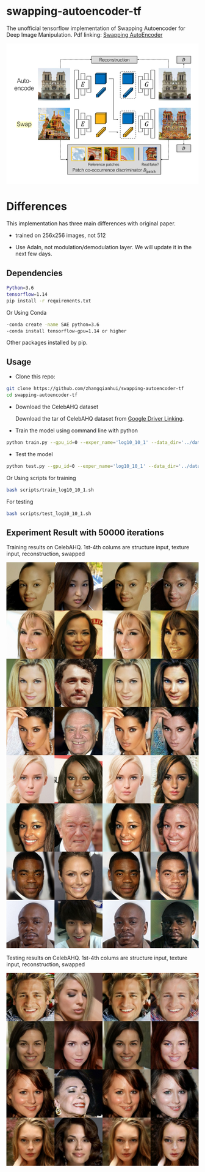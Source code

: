 # swapping-autoencoder-tf
The unofficial  tensorflow implementation of Swapping Autoencoder for Deep Image Manipulation. Pdf linking: [Swapping AutoEncoder](https://arxiv.org/abs/2007.00653)

![](img/model.png)

# Differences

This implementation has three main differences with original paper.

- trained on 256x256 images, not 512 

- Use AdaIn, not modulation/demodulation layer. We will update it in the next few days.

## Dependencies

```bash
Python=3.6
tensorflow=1.14
pip install -r requirements.txt

```
Or Using Conda

```bash
-conda create -name SAE python=3.6
-conda install tensorflow-gpu=1.14 or higher
```
Other packages installed by pip.

## Usage

- Clone this repo:
```bash
git clone https://github.com/zhangqianhui/swapping-autoencoder-tf
cd swapping-autoencoder-tf

```

- Download the CelebAHQ dataset

  Download the tar of CelebAHQ dataset from [Google Driver Linking](https://github.com/switchablenorms/CelebAMask-HQ).
    
- Train the model using command line with python

```bash
python train.py --gpu_id=0 --exper_name='log10_10_1' --data_dir='../dataset/CelebAMask-HQ/CelebA-HQ-img/'
```
- Test the model

```bash
python test.py --gpu_id=0 --exper_name='log10_10_1' --data_dir='../dataset/CelebAMask-HQ/CelebA-HQ-img/'
```

Or Using scripts for training 

```bash
bash scripts/train_log10_10_1.sh
```

For testing

```bash
bash scripts/test_log10_10_1.sh
```

## Experiment Result with 50000 iterations

Training results on CelebAHQ. 1st-4th colums are structure input, texture input, reconstruction, swapped

![](img/train.jpg)

Testing results on CelebAHQ. 1st-4th colums are structure input, texture input, reconstruction, swapped

![](img/test.jpg)

